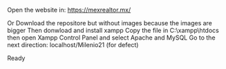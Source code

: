 Open the website in: https://mexrealtor.mx/

Or Download the repositore but without images because the images are bigger
Then donwload and install xampp
Copy the file in C:\xampp\htdocs
then open Xampp Control Panel and select Apache and MySQL
Go to the next direction: localhost/Milenio21 (for defect)

Ready
